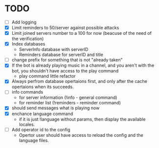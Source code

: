 # TODO

- [ ] Add logging
- [x] Limit reminders to 50/server against possible attacks
- [x] Limit joined servers number to a 100 for now (beacuse of the need of the verification)
- [x] Index databases
  - ServerInfo database with serverID
  - Reminders database for serverID and title
- [ ] change prefix for something that is not "already taken"
- [x] If the bot is already playing music in a channel, and you aren't with the bot, you shouldn't have access to the play command
  - play command little refactor
- [x] Always perfrom database opertaions first, and only after the cache opertaions when its succeeds.
- [ ] info commands
  - for server information (!info - general command)
  - for reminder list (!reminders - reminder command)
- [x] should send messages what is playing now
- [x] enchance language command
  - if it is just !language without params, then display the available locales.
- [ ] Add operator id to the config
  - Opertor user should have access to reload the config and the language files.
